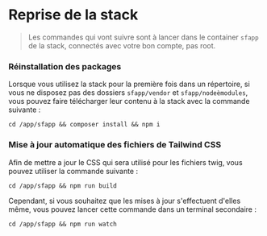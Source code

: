 # Reprise de la stack

> Les commandes qui vont suivre sont à lancer dans le container `sfapp` de la stack, connectés avec votre bon compte, pas root.

### Réinstallation des packages

Lorsque vous utilisez la stack pour la première fois dans un répertoire, si vous ne disposez pas des dossiers `sfapp/vendor` et `sfapp/nodeèmodules`, vous pouvez faire télécharger leur contenu à la stack avec la commande suivante :

```shell
cd /app/sfapp && composer install && npm i
```

### Mise à jour automatique des fichiers de Tailwind CSS

Afin de mettre a jour le CSS qui sera utilisé pour les fichiers twig, vous pouvez utiliser la commande suivante : 

```shell
cd /app/sfapp && npm run build
```

Cependant, si vous souhaitez que les mises à jour s'effectuent d'elles même, vous pouvez lancer cette commande dans un terminal secondaire : 

```shell
cd /app/sfapp && npm run watch
```
